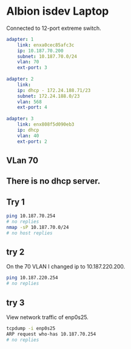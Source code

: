 # Albion isdev Laptop

Connected to 12-port extreme switch.

```yaml
adapter: 1
    link: enxa0cec85afc3c
    ip: 10.187.70.200
    subnet: 10.187.70.0/24
    vlan: 70
    ext-port: 3
    
adapter: 2
    link: 
    ip: dhcp - 172.24.188.71/23
    subnet: 172.24.188.0/23
    vlan: 568
    ext-port: 4
    
adapter: 3
    link: enx808f5d090eb3
    ip: dhcp
    vlan: 40
    ext-port: 2
```    

## VLan 70

There is no dhcp server.
- 

## Try 1

```bash
ping 10.187.70.254
# no replies
nmap -sP 10.187.70.0/24
# no host replies 
```

## try 2

On the 70 VLAN I changed ip to 10.187.220.200.

```bash
ping 10.187.220.254
# no replies
```

## try 3

View network traffic of enp0s25.

```bash
tcpdump -i enp0s25
ARP request who-has 10.187.70.254
# no replies
```